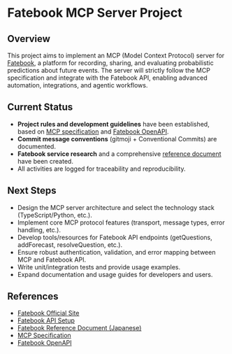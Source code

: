# Fatebook MCP Server Project

## Overview

This project aims to implement an MCP (Model Context Protocol) server for [Fatebook](https://fatebook.io/), a platform for recording, sharing, and evaluating probabilistic predictions about future events. The server will strictly follow the MCP specification and integrate with the Fatebook API, enabling advanced automation, integrations, and agentic workflows.

## Current Status

- **Project rules and development guidelines** have been established, based on [MCP specification](https://modelcontextprotocol.io/llms-full.txt) and [Fatebook OpenAPI](https://fatebook.io/api/openapi.json).
- **Commit message conventions** (gitmoji + Conventional Commits) are documented.
- **Fatebook service research** and a comprehensive [reference document](docs/fatebook_reference.md) have been created.
- All activities are logged for traceability and reproducibility.

## Next Steps

- Design the MCP server architecture and select the technology stack (TypeScript/Python, etc.).
- Implement core MCP protocol features (transport, message types, error handling, etc.).
- Develop tools/resources for Fatebook API endpoints (getQuestions, addForecast, resolveQuestion, etc.).
- Ensure robust authentication, validation, and error mapping between MCP and Fatebook API.
- Write unit/integration tests and provide usage examples.
- Expand documentation and usage guides for developers and users.

## References

- [Fatebook Official Site](https://fatebook.io/)
- [Fatebook API Setup](https://fatebook.io/api-setup)
- [Fatebook Reference Document (Japanese)](docs/fatebook_reference.md)
- [MCP Specification](https://modelcontextprotocol.io/llms-full.txt)
- [Fatebook OpenAPI](https://fatebook.io/api/openapi.json)